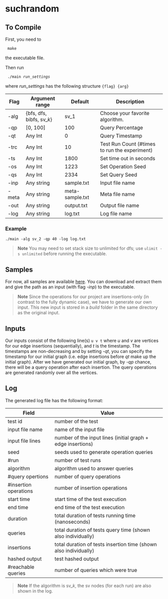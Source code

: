# suchrandom

## To Compile

First, you need to <pre><code> make </code></pre> the executable file.

Then run <pre><code> ./main <i>run_settings</i> </code></pre>

where *run_settings* has the following structure ```{flag} {arg}```

| Flag  | Argument range                | Default         | Description                                  |
| ----- | ----------------------------- | --------------- | -------------------------------              |
| -alg  | {bfs, dfs, bibfs, sv_*k*}     | sv_1            | Choose your favorite algorithm.              |
| -qp   | [0, 100]                      | 100             | Query Percentage                             |
| -qt   | Any Int                       | 0               | Query Timestamp                              |
| -trc  | Any Int                       | 10              | Test Run Count (#times to run the experiment)|
| -ts   | Any Int                       | 1800            | Set time out in seconds                      |
| -os   | Any Int                       | 1223            | Set Operation Seed                           |
| -qs   | Any Int                       | 2334            | Set Query Seed                               |
| -inp  | Any string                    | sample.txt      | Input file name                              |
| -meta | Any string                    | meta-sample.txt | Meta file name                               |
| -out  | Any string                    | output.txt      | Output file name                             |
| -log  | Any string                    | log.txt         | Log file name                                |

### Example

```./main -alg sv_2 -qp 40 -log log.txt```

> **Note**
> You may need to set stack size to unlimited for dfs; use
```ulimit -s unlimited``` before running the executable.

## Samples

For now, all samples are available [here](https://dyreach.taa.univie.ac.at/).
You can download and extract them and give the path as an input (with
 flag *-inp*) to the executable.

> **Note**
> Since the operations for our project are insertions-only (in contrast to
 the fully dynamic case), we have to generate our own input. This new input is stored
 in a *build* folder in the same directory as the original input.

## Inputs

Our inputs consist of the following line(s) ```u v t``` where *u* and *v* are
vertices for our edge insertions (sequentially), and *t* is the timestamp.
The timestamps are non-decreasing and by setting *-qt*, you can specify the timestamp
for our initial graph (i.e. edge insertions before *qt* make up the initial graph).
After we have generated our initial graph, by *-qp* chance, there will be a
query operation after each insertion. The query operations are generated randomly
over all the vertices.

## Log

The generated log file has the following format:

| Field                 | Value                                                               |
| --------------------- | ------------------------------------------------------------------- |
| test id               | number of the test                                                  |
| input file name       | name of the input file                                              |
| input file lines      | number of the input lines (initial graph + edge insertions)         |
| seed                  | seeds used to generate operation queries                            |
| #run                  | number of test runs                                                 |
| algorithm             | algorithm used to answer queries                                    |
| #query opertions      | number of query operations                                          |
| #insertion operations | number of insertion operations                                      |
| start time            | start time of the test execution                                    |
| end time              | end time of the test execution                                      |
| duration              | total duration of tests running time (nanoseconds)                  |
| queries               | total duration of tests query time (shown also individually)        |
| insertions            | total duration of tests insertion time (shown also individually)    |
| hashed output         | test hashed output                                                  |
| #reachable queries    | number of queries which were true                                   |

> **Note**
> If the algorithm is sv_*k*, the sv nodes (for each run) are also shown in the log.
